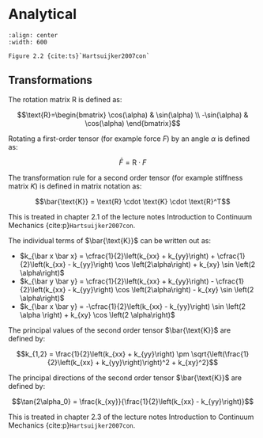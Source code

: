 ```{index} Transformations
```
```{index} Tensors
```

# Analytical
```{figure} ./analytical_data/image.png
:align: center
:width: 600

Figure 2.2 {cite:ts}`Hartsuijker2007con`
```

## Transformations
The rotation matrix R is defined as:

$$\text{R}=\begin{bmatrix}
\cos(\alpha) & \sin(\alpha) \\
-\sin(\alpha) & \cos(\alpha)
\end{bmatrix}$$

Rotating a first-order tensor (for example force $F$) by an angle $\alpha$ is defined as:

$$\bar{F} = \text{R} \cdot F $$

The transformation rule for a second order tensor (for example stiffness matrix $K$) is defined in matrix notation as:

$$\bar{\text{K}} = \text{R} \cdot \text{K} \cdot \text{R}^T$$

This is treated in chapter 2.1 of the lecture notes Introduction to Continuum Mechanics {cite:p}`Hartsuijker2007con`.

The individual terms of $\bar{\text{K}}$ can be written out as:

- $k_{\bar x \bar x} = \cfrac{1}{2}\left(k_{xx} + k_{yy}\right) + \cfrac{1}{2}\left(k_{xx} - k_{yy}\right) \cos \left(2\alpha\right) + k_{xy} \sin \left(2 \alpha\right)$
- $k_{\bar y \bar y} = \cfrac{1}{2}\left(k_{xx} + k_{yy}\right) - \cfrac{1}{2}\left(k_{xx} - k_{yy}\right) \cos \left(2\alpha\right) - k_{xy} \sin \left(2 \alpha\right)$
- $k_{\bar x \bar y} = -\cfrac{1}{2}\left(k_{xx} - k_{yy}\right) \sin \left(2 \alpha \right) + k_{xy} \cos \left(2 \alpha\right)$

The principal values of the second order tensor $\bar{\text{K}}$ are defined by:

$$k_{1,2} = \frac{1}{2}\left(k_{xx} + k_{yy}\right) \pm \sqrt{\left(\frac{1}{2}\left(k_{xx} + k_{yy}\right)\right)^2 + k_{xy}^2}$$

The principal directions of the second order tensor $\bar{\text{K}}$ are defined by:

$$\tan{2\alpha_0} = \frac{k_{xy}}{\frac{1}{2}\left(k_{xx} - k_{yy}\right)}$$

This is treated in chapter 2.3 of the lecture notes Introduction to Continuum Mechanics {cite:p}`Hartsuijker2007con`.